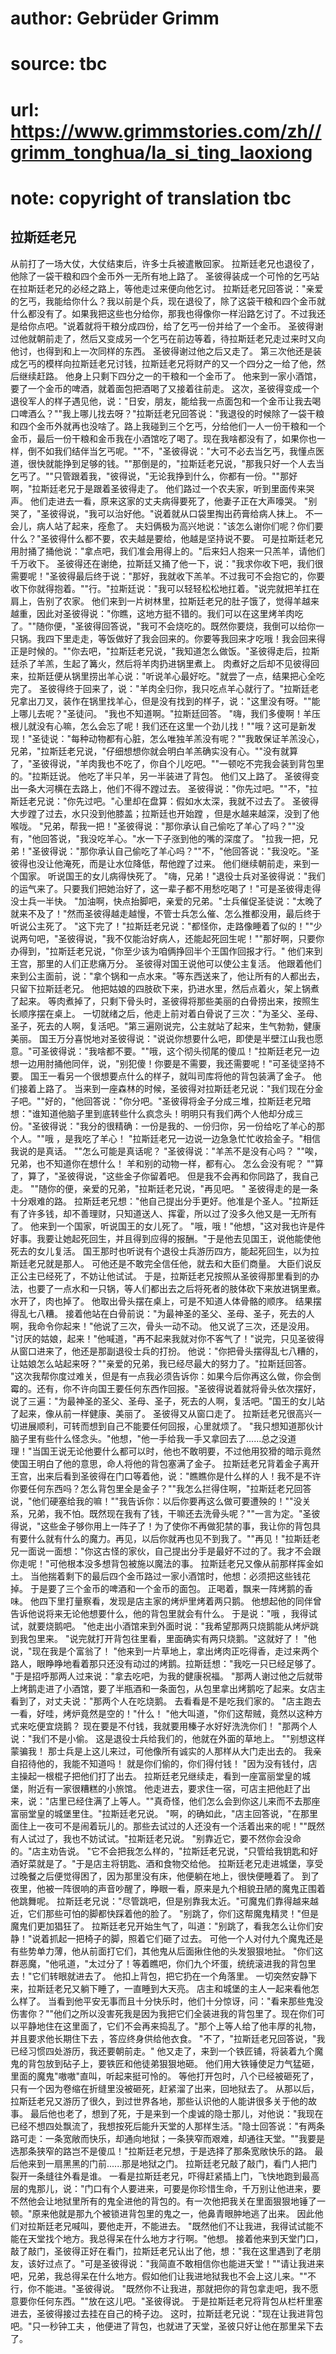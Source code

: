# author: Gebrüder Grimm
# source: tbc
# url: https://www.grimmstories.com/zh//grimm_tonghua/la_si_ting_laoxiong
# note: copyright of translation tbc

## 拉斯廷老兄 

从前打了一场大仗，大仗结束后，许多士兵被遣散回家。
拉斯廷老兄也退役了，他除了一袋干粮和四个金币外一无所有地上路了。
圣彼得装成一个可怜的乞丐站在拉斯廷老兄的必经之路上，等他走过来便向他乞讨。
拉斯廷老兄回答说："亲爱的乞丐，我能给你什么？我以前是个兵，现在退役了，除了这袋干粮和四个金币就什么都没有了。如果我把这些也分给你，那我也得像你一样沿路乞讨了。不过我还是给你点吧。"说着就将干粮分成四份，给了乞丐一份并给了一个金币。
圣彼得谢过他就朝前走了，然后又变成另一个乞丐在前边等着，待拉斯廷老兄走过来时又向他讨，也得到和上一次同样的东西。
圣彼得谢过他之后又走了。
第三次他还是装成乞丐的模样向拉斯廷老兄讨钱，拉斯廷老兄将财产的又一个四分之一给了他，然后继续赶路。
他身上只剩下四分之一的干粮和一个金币了。
他来到一家小酒馆，要了一个金币的啤酒，就着面包把酒喝了又接着往前走。
这次，圣彼得变成一个退役军人的样子遇见他，说："日安，朋友，能给我一点面包和一个金币让我去喝口啤酒么？""我上哪儿找去呀？"拉斯廷老兄回答说："我退役的时候除了一袋干粮和四个金币外就再也没啥了。路上我碰到三个乞丐，分给他们一人一份干粮和一个金币，最后一份干粮和金币我在小酒馆吃了喝了。现在我啥都没有了，如果你也一样，倒不如我们结伴当乞丐呢。""不，"圣彼得说："大可不必去当乞丐，我懂点医道，很快就能挣到足够的钱。""那倒是的，"拉斯廷老兄说，"那我只好一个人去当乞丐了。""只管跟着我，"彼得说，"无论我挣到什么，你都有一份。""那好啊，"拉斯廷老兄于是跟着圣彼得走了。
他们路过一个农夫家，听到里面传来哭声。
他们走进去一看，原来这家的丈夫病得要死了，他妻子正在大声嚎哭。
"别哭了，"圣彼得说，"我可以治好他。"说着就从口袋里掏出药膏给病人抹上。
不一会儿，病人站了起来，痊愈了。
夫妇俩极为高兴地说："该怎么谢你们呢？你们要什么？"圣彼得什么都不要，农夫越是要给，他越是坚持说不要。
可是拉斯廷老兄用肘捅了捅他说："拿点吧，我们准会用得上的。"后来妇人抱来一只羔羊，请他们千万收下。
圣彼得还在谢绝，拉斯廷又捅了他一下，说："我求你收下吧，我们很需要呢！"圣彼得最后终于说："那好，我就收下羔羊。不过我可不会抱它的，你要收下你就得抱着。""行。"拉斯廷说："我可以轻轻松松地扛着。"说完就把羊扛在肩上，告别了农家。
他们来到一片树林里，拉斯廷老兄的肚子饿了，觉得羊越来越重，因此对圣彼得说："你瞧，这地方挺不错的。我们可以在这里烤羊肉吃了。""随你便，"圣彼得回答说，"我可不会烧吃的。既然你要烧，我倒可以给你一只锅。我四下里走走，等饭做好了我会回来的。你要等我回来才吃哦！我会回来得正是时候的。""你去吧，"拉斯廷老兄说，"我知道怎么做饭。"圣彼得走后，拉斯廷杀了羊羔，生起了篝火，然后将羊肉扔进锅里煮上。
肉煮好之后却不见彼得回来，拉斯廷便从锅里捞出羊心说："听说羊心最好吃。"就尝了一点，结果把心全吃完了。
圣彼得终于回来了，说："羊肉全归你，我只吃点羊心就行了。"拉斯廷老兄拿出刀叉，装作在锅里找羊心，但是没有找到的样子，说："这里没有呀。""能上哪儿去呢？"圣徒问。
"我也不知道啊。"拉斯廷回答。
"嗨，我们多傻啊！羊压根儿就没有心嘛，怎么会忘了呢！我们还在这里一个劲儿找！""哦？这可是新发现！"圣徒说："每种动物都有心脏，怎么唯独羊羔没有呢？""我敢保证羊羔没心，兄弟，"拉斯廷老兄说，"仔细想想你就会明白羊羔确实没有心。""没有就算了，"圣彼得说，"羊肉我也不吃了，你自个儿吃吧。""一顿吃不完我会装到背包里的。"拉斯廷说。
他吃了半只羊，另一半装进了背包。
他们又上路了。 圣彼得变出一条大河横在去路上，他们不得不蹚过去。
圣彼得说："你先过吧。""不，"拉斯廷老兄说："你先过吧。"心里却在盘算：假如水太深，我就不过去了。
圣彼得大步蹚了过去，水只没到他膝盖；拉斯廷也开始蹚
，但是水越来越深，没到了他喉咙。
"兄弟，帮我一把！"圣彼得说："那你承认自己偷吃了羊心了吗？""没有，"他回答说，"我没吃羊心。"水一下子涨到他的嘴的深度了。
"拉我一把，兄弟！"圣彼得说："那你承认自己偷吃了羊心吗？""不，"他回答说："我没吃。"圣彼得也没让他淹死，而是让水位降低，帮他蹚了过来。
他们继续朝前走，来到一个国家。 听说国王的女儿病得快死了。
"嗨，兄弟！"退役士兵对圣彼得说："我们的运气来了。只要我们把她治好了，这一辈子都不用愁吃喝了！"可是圣彼得走得没士兵一半快。
"加油啊，快点抬脚吧，亲爱的兄弟。"士兵催促圣徒说："太晚了就来不及了！"然而圣彼得越走越慢，不管士兵怎么催、怎么推都没用，最后终于听说公主死了。
"这下完了！"拉斯廷老兄说："都怪你，走路像睡着了似的！""少说两句吧，"圣彼得说，"我不仅能治好病人，还能起死回生呢！""那好啊，只要你办得到，"拉斯廷老兄说，"你至少该为咱俩挣回半个王国作回报才行。"
他们来到王宫，那里的人们正悲痛万分。 圣彼得对国王说他可以使公主复活。
他跟着他们来到公主面前，说："拿个锅和一点水来。"等东西送来了，他让所有的人都出去，只留下拉斯廷老兄。
他把姑娘的四肢砍下来，扔进水里，然后点着火，架上锅煮了起来。
等肉煮掉了，只剩下骨头时，圣彼得将那些美丽的白骨捞出来，按照生长顺序摆在桌上。
一切就绪之后，他走上前对着白骨说了三次："为圣父、圣母、圣子，死去的人啊，复活吧。"第三遍刚说完，公主就站了起来，生气勃勃，健康美丽。
国王万分喜悦地对圣彼得说："说说你想要什么吧，即使是半壁江山我也愿意。"可圣彼得说："我啥都不要。""哦，这个彻头彻尾的傻瓜！"拉斯廷老兄一边想一边用肘捅他同伴，说，"别犯傻！你要是不需要，我还需要呢！"可圣徒坚持不要。
国王一看另一个很想要点什么的样子，就叫司库将他的背包装满了金子。
他们接着上路了。
当来到一座森林的时候，圣彼得对拉斯廷老兄说："我们现在分金子吧。""好的，"他回答说："你分吧。"圣彼得将金子分成三堆，拉斯廷老兄暗想："谁知道他脑子里到底转些什么疯念头！明明只有我们两个人他却分成三份。"圣彼得说："我分的很精确：一份是我的、一份归你，另一份给吃了羊心的那个人。""哦
，是我吃了羊心！
"拉斯廷老兄一边说一边急急忙忙收拾金子。"相信我说的是真话。
""怎么可能是真话呢？ "圣彼得说："羊羔不是没有心吗？
""唉，兄弟，也不知道你在想什么！ 羊和别的动物一样，都有心。
怎么会没有呢？ ""算了，算了，"圣彼得说，"这些金子你留着吧。
但是我不会再和你同路了，我自己走。
""随你的便，亲爱的兄弟，"拉斯廷老兄说，"再见吧。 "
圣彼得走的是一条十分艰难的路。
拉斯廷老兄想："他自己提出分手更好。他准是个圣人。"拉斯廷有了许多钱，却不善理财，只知道送人、挥霍，所以过了没多久他又是一无所有了。
他来到一个国家，听说国王的女儿死了。
"哦，哦！"他想，"这对我也许是件好事。我要让她起死回生，并且得到应得的报酬。"于是他去见国王，说他能使他死去的女儿复活。
国王那时也听说有个退役士兵游历四方，能起死回生，以为拉斯廷老兄就是那人。
可他还是不敢完全信任他，就去和大臣们商量。
大臣们说反正公主已经死了，不妨让他试试。
于是，拉斯廷老兄按照从圣彼得那里看到的办法，也要了一点水和一只锅，等人们都出去之后将死者的肢体砍下来放进锅里煮。
水开了，肉也掉了。 他取出骨头摆在桌上，可是不知道人体骨骼的顺序。
结果摆得乱七八糟。
接着他站在白骨前说："为最神圣的圣父、圣母、圣子，死去的人啊，我命令你起来！"他说了三次，骨头一动不动。
他又说了三次，还是没用。
"讨厌的姑娘，起来！"他喊道，"再不起来我就对你不客气了！"说完，只见圣彼得从窗口进来了，他还是那副退役士兵的打扮。
他说："你把骨头摆得乱七八糟的，让姑娘怎么站起来呀？""亲爱的兄弟，我已经尽最大的努力了。"拉斯廷回答。
"这次我帮你度过难关，但是有一点我必须告诉你：如果今后你再这么做，你会倒霉的。还有，你不许向国王要任何东西作回报。"圣彼得说着就将骨头依次摆好，说了三遍："为最神圣的圣父、圣母、圣子，死去的人啊，复活吧。"国王的女儿站了起来，像从前一样健康、美丽了。
圣彼得又从窗口走了。
拉斯廷老兄很高兴一切进展顺利，可转而想到自己不能要任何回报，心里就烦了。
"我只想知道那伙计脑子里有些什么怪念头。"他想，"他一手给我一手又拿回去了......总之没道理！"当国王说无论他要什么都可以时，他也不敢明要，不过他用狡猾的暗示竟然使国王明白了他的意思，命人将他的背包塞满了金子。
拉斯廷老兄背着金子离开王宫，出来后看到圣彼得在门口等着他，说："瞧瞧你是什么样的人！我不是不许你要任何东西吗？怎么背包里全是金子？""我怎么拦得住啊，"拉斯廷老兄回答说，"他们硬塞给我的嘛！""我告诉你：以后你要再这么做可要遭殃的！""没关系，兄弟，我不怕。既然现在我有了钱，干嘛还去洗骨头呢？""一言为定。"圣彼得说，"这些金子够你用上一阵子了！为了使你不再做犯禁的事，我让你的背包具有要什么就有什么的魔力。再见，以后你就再也见不到我了。""再见！"拉斯廷老兄一面说一面想："你这古怪的家伙，自己提出分手是最好不过的了。我才不会跟你走呢！"可他根本没多想背包被施以魔法的事。
拉斯廷老兄又像从前那样挥金如土。
当他揣着剩下的最后四个金币路过一家小酒馆时，他想：必须把这些钱花掉。
于是要了三个金币的啤酒和一个金币的面包。 正喝着，飘来一阵烤鹅的香味。
他四下里打量察看，发现是店主家的烤炉里烤着两只鹅。
他想起他的同伴曾告诉他说将来无论他想要什么，他的背包里就会有什么。
于是说："哦 ，我得试试，就要烧鹅吧。
"他走出小酒馆来到外面时说："我希望那两只烧鹅能从烤炉跳到我包里来。
"说完就打开背包往里看，里面确实有两只烧鹅。"这就好了！
"他说，"现在我是个富翁了！
"他来到一片草地上，拿出烤肉正吃得香，走过来两个路人，眼睁睁地看着那只还没有动过的烤鹅。拉斯廷想："我吃一只已经足够了。
"于是招呼那两人过来说："拿去吃吧，为我的健康祝福。
"那两人谢过他之后就带上烤鹅走进了小酒馆，要了半瓶酒和一条面包，从包里拿出烤鹅吃了起来。女店主看到了，对丈夫说："那两个人在吃烧鹅。
去看看是不是吃我们家的。 "店主跑去一看，好哇，烤炉竟然是空的！"什么！
"他大叫道，"你们这帮贼，竟然以这种方式来吃便宜烧鹅？
现在要是不付钱，我就要用榛子水好好洗洗你们！
"那两个人说："我们不是小偷。
这是退役士兵给我们的，他就在外面的草地上。 ""别想这样蒙骗我！
那士兵是上这儿来过，可他像所有诚实的人那样从大门走出去的。
我亲自招待他的，我能不知道吗！ 就是你们偷的，你们得付钱！
"因为没有钱付，店主操起一根棍子把他们打了出去。
拉斯廷老兄继续走，看到一座富丽堂皇的城堡，附近有一家很糟糕的小旅馆。
他走进去，要求住一宿，可店主把他赶了出来，说："店里已经住满了上等人。""真奇怪，他们怎么会到你这儿来而不去那座富丽堂皇的城堡里住。"拉斯廷老兄说。
"啊，的确如此，"店主回答说，"在那里面住上一夜可不是闹着玩儿的。那些去试过的人还没有一个活着出来的呢！""既然有人试过了，我也不妨试试。"拉斯廷老兄说。
"别靠近它，要不然你会没命的。"店主劝告说。
"它不会把我怎么样的，"拉斯廷老兄说，"只管给我钥匙和好酒好菜就是了。"于是店主将钥匙、酒和食物交给他。
拉斯廷老兄走进城堡，享受过晚餐之后便觉得困了，因为那里没有床，他便躺在地上，很快便睡着了。
到了夜里，他被一阵很响的声音吵醒了，睁眼一看，原来是九个相貌丑陋的魔鬼正围着他跳舞呢。
拉斯廷老兄说："尽管跳吧，但是别靠我太近。"可魔鬼们靠得越来越近，它们那些可怕的脚都快踩着他的脸了。
"别跳了，你们这帮魔鬼精灵！"但是魔鬼们更加猖狂了。
拉斯廷老兄开始生气了，叫道："别跳了，看我怎么让你们安静！"说着抓起一把椅子的脚，照着它们砸了过去。
可他一个人对付九个魔鬼还是有些势单力薄，他从前面打它们，其他鬼从后面揪住他的头发狠狠地扯。
"你们这群恶魔，"他吼道，"太过分了！等着瞧吧，你们九个坏蛋，统统滚进我的背包里去！"它们转眼就进去了。
他扣上背包，把它扔在一个角落里。
一切突然安静下来，拉斯廷老兄又躺下睡了，一直睡到大天亮。
店主和城堡的主人一起来看他怎么样了。
当看到他平安无事而且十分快乐时，他们十分惊讶，问："看来那些鬼没伤害你？""他们之所以没害死我是因为我把它们全装进我的背包里了。现在你们可以平静地住在这里面了，它们不会再来捣乱了。"那个上等人给了他丰厚的礼物，并且要求他长期住下去
，答应终身供给他衣食。
"不了，"拉斯廷老兄回答说，"我已经习惯四处游历，我还要朝前走。"
他又走了，来到一个铁匠铺，将装着九个魔鬼的背包放到砧子上，要铁匠和他徒弟狠狠地砸。
他们用大铁锤使足力气猛砸，里面的魔鬼"嗷嗷"直叫，听起来挺可怜的。
等他打开包时，八个已经被砸死了，只有一个因为卷缩在折缝里没被砸死，赶紧溜了出来，回地狱去了。
从那以后，拉斯廷老兄又游历了很久，到过世界各地，那些认识他的人能讲很多关于他的故事。
最后他也老了，想到了死，于是来到一个虔诚的隐士那儿，对他说："我现在已经不想四处飘流了，我想按死后能升天堂的人那样生活。"隐士回答说："有两条路可走：一条宽敞而快乐，却通向地狱；一条狭窄而艰难，却通往天堂。""我要是选那条狭窄的路岂不是傻瓜！"拉斯廷老兄想，于是选择了那条宽敞快乐的路。
最后他来到一扇黑黑的门前......那是地狱之门。
拉斯廷老兄敲了敲门，看门人把门裂开一条缝往外看是谁。
一看是拉斯廷老兄，吓得赶紧插上门，飞快地跑到最高层的鬼那儿，说："门口有个人要进来，可要是你珍惜生命，千万别让他进来，要不然他会让地狱里所有的鬼全进他的背包的。有一次他把我关在里面狠狠地锤了一顿。"原来他就是那九个被锁进背包里的鬼之一，他鼻青眼肿地逃了出来。
因此他们对拉斯廷老兄喊叫，要他走开，不能进去。
"既然他们不让我进，我得试试能不能在天堂找个地方。我总得呆在什么地方才行啊。"他想。
接着他来到天堂门口，敲了敲门，圣彼得正好在看门，拉斯廷老兄认出了他，想："我在这里遇到了老朋友，该好过点了。"可是圣彼得说："我简直不敢相信你也能进天堂！""请让我进来吧，兄弟，我总得呆在什么地方。假如他们让我进地狱我也不会上这儿来。""不行，你不能进。"圣彼得说。
"既然你不让我进，那就把你的背包拿走吧，我不愿意要你任何东西。""放在这儿吧。"圣彼得说。
于是拉斯廷老兄将背包从栏杆里塞进去，圣彼得接过去挂在自己的椅子边。
这时，拉斯廷老兄说："现在让我进背包吧。"只一秒钟工夫
，他便进了背包，也就进了天堂，圣彼只好让他在那里呆下去了。
